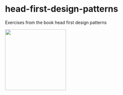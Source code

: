 # head-first-design-patterns
Exercises from the book head first design patterns

<img align="center" width="200" src="https://i.gr-assets.com/images/S/compressed.photo.goodreads.com/books/1407479806l/3025898.jpg">